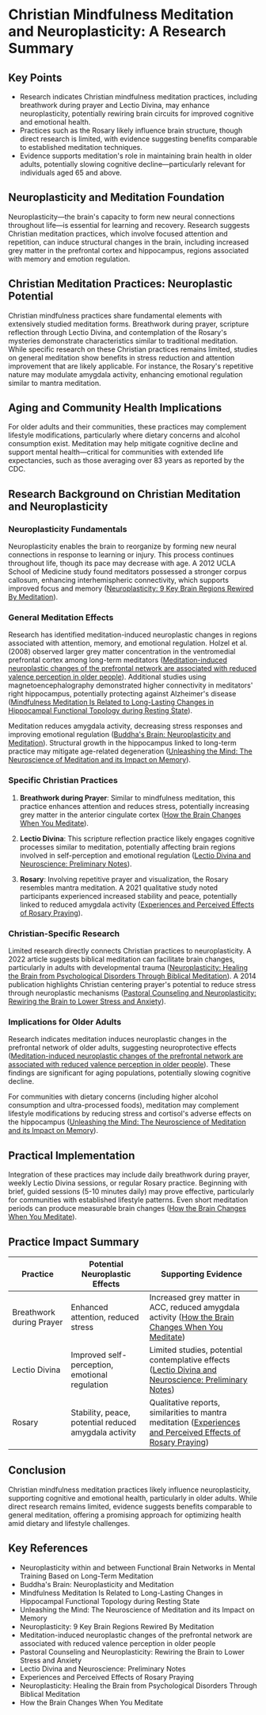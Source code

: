 # Christian Mindfulness Meditation and Neuroplasticity: A Research Summary

## Key Points
- Research indicates Christian mindfulness meditation practices, including breathwork during prayer and Lectio Divina, may enhance neuroplasticity, potentially rewiring brain circuits for improved cognitive and emotional health.
- Practices such as the Rosary likely influence brain structure, though direct research is limited, with evidence suggesting benefits comparable to established meditation techniques.
- Evidence supports meditation's role in maintaining brain health in older adults, potentially slowing cognitive decline—particularly relevant for individuals aged 65 and above.

## Neuroplasticity and Meditation Foundation
Neuroplasticity—the brain's capacity to form new neural connections throughout life—is essential for learning and recovery. Research suggests Christian meditation practices, which involve focused attention and repetition, can induce structural changes in the brain, including increased grey matter in the prefrontal cortex and hippocampus, regions associated with memory and emotion regulation.

## Christian Meditation Practices: Neuroplastic Potential
Christian mindfulness practices share fundamental elements with extensively studied meditation forms. Breathwork during prayer, scripture reflection through Lectio Divina, and contemplation of the Rosary's mysteries demonstrate characteristics similar to traditional meditation. While specific research on these Christian practices remains limited, studies on general meditation show benefits in stress reduction and attention improvement that are likely applicable. For instance, the Rosary's repetitive nature may modulate amygdala activity, enhancing emotional regulation similar to mantra meditation.

## Aging and Community Health Implications
For older adults and their communities, these practices may complement lifestyle modifications, particularly where dietary concerns and alcohol consumption exist. Meditation may help mitigate cognitive decline and support mental health—critical for communities with extended life expectancies, such as those averaging over 83 years as reported by the CDC.

## Research Background on Christian Meditation and Neuroplasticity

### Neuroplasticity Fundamentals
Neuroplasticity enables the brain to reorganize by forming new neural connections in response to learning or injury. This process continues throughout life, though its pace may decrease with age. A 2012 UCLA School of Medicine study found meditators possessed a stronger corpus callosum, enhancing interhemispheric connectivity, which supports improved focus and memory ([Neuroplasticity: 9 Key Brain Regions Rewired By Meditation]()).

### General Meditation Effects
Research has identified meditation-induced neuroplastic changes in regions associated with attention, memory, and emotional regulation. Holzel et al. (2008) observed larger grey matter concentration in the ventromedial prefrontal cortex among long-term meditators ([Meditation-induced neuroplastic changes of the prefrontal network are associated with reduced valence perception in older people]()). Additional studies using magnetoencephalography demonstrated higher connectivity in meditators' right hippocampus, potentially protecting against Alzheimer's disease ([Mindfulness Meditation Is Related to Long-Lasting Changes in Hippocampal Functional Topology during Resting State]()).

Meditation reduces amygdala activity, decreasing stress responses and improving emotional regulation ([Buddha's Brain: Neuroplasticity and Meditation]()). Structural growth in the hippocampus linked to long-term practice may mitigate age-related degeneration ([Unleashing the Mind: The Neuroscience of Meditation and its Impact on Memory]()).

### Specific Christian Practices
1. **Breathwork during Prayer**: Similar to mindfulness meditation, this practice enhances attention and reduces stress, potentially increasing grey matter in the anterior cingulate cortex ([How the Brain Changes When You Meditate]()).

2. **Lectio Divina**: This scripture reflection practice likely engages cognitive processes similar to meditation, potentially affecting brain regions involved in self-perception and emotional regulation ([Lectio Divina and Neuroscience: Preliminary Notes]()).

3. **Rosary**: Involving repetitive prayer and visualization, the Rosary resembles mantra meditation. A 2021 qualitative study noted participants experienced increased stability and peace, potentially linked to reduced amygdala activity ([Experiences and Perceived Effects of Rosary Praying]()).

### Christian-Specific Research
Limited research directly connects Christian practices to neuroplasticity. A 2022 article suggests biblical meditation can facilitate brain changes, particularly in adults with developmental trauma ([Neuroplasticity: Healing the Brain from Psychological Disorders Through Biblical Meditation]()). A 2014 publication highlights Christian centering prayer's potential to reduce stress through neuroplastic mechanisms ([Pastoral Counseling and Neuroplasticity: Rewiring the Brain to Lower Stress and Anxiety]()).

### Implications for Older Adults
Research indicates meditation induces neuroplastic changes in the prefrontal network of older adults, suggesting neuroprotective effects ([Meditation-induced neuroplastic changes of the prefrontal network are associated with reduced valence perception in older people]()). These findings are significant for aging populations, potentially slowing cognitive decline.

For communities with dietary concerns (including higher alcohol consumption and ultra-processed foods), meditation may complement lifestyle modifications by reducing stress and cortisol's adverse effects on the hippocampus ([Unleashing the Mind: The Neuroscience of Meditation and its Impact on Memory]()).

## Practical Implementation
Integration of these practices may include daily breathwork during prayer, weekly Lectio Divina sessions, or regular Rosary practice. Beginning with brief, guided sessions (5-10 minutes daily) may prove effective, particularly for communities with established lifestyle patterns. Even short meditation periods can produce measurable brain changes ([How the Brain Changes When You Meditate]()).

## Practice Impact Summary

| Practice | Potential Neuroplastic Effects | Supporting Evidence |
|----------|--------------------------------|---------------------|
| Breathwork during Prayer | Enhanced attention, reduced stress | Increased grey matter in ACC, reduced amygdala activity ([How the Brain Changes When You Meditate]()) |
| Lectio Divina | Improved self-perception, emotional regulation | Limited studies, potential contemplative effects ([Lectio Divina and Neuroscience: Preliminary Notes]()) |
| Rosary | Stability, peace, potential reduced amygdala activity | Qualitative reports, similarities to mantra meditation ([Experiences and Perceived Effects of Rosary Praying]()) |

## Conclusion
Christian mindfulness meditation practices likely influence neuroplasticity, supporting cognitive and emotional health, particularly in older adults. While direct research remains limited, evidence suggests benefits comparable to general meditation, offering a promising approach for optimizing health amid dietary and lifestyle challenges.

## Key References
- Neuroplasticity within and between Functional Brain Networks in Mental Training Based on Long-Term Meditation
- Buddha's Brain: Neuroplasticity and Meditation
- Mindfulness Meditation Is Related to Long-Lasting Changes in Hippocampal Functional Topology during Resting State
- Unleashing the Mind: The Neuroscience of Meditation and its Impact on Memory
- Neuroplasticity: 9 Key Brain Regions Rewired By Meditation
- Meditation-induced neuroplastic changes of the prefrontal network are associated with reduced valence perception in older people
- Pastoral Counseling and Neuroplasticity: Rewiring the Brain to Lower Stress and Anxiety
- Lectio Divina and Neuroscience: Preliminary Notes
- Experiences and Perceived Effects of Rosary Praying
- Neuroplasticity: Healing the Brain from Psychological Disorders Through Biblical Meditation
- How the Brain Changes When You Meditate